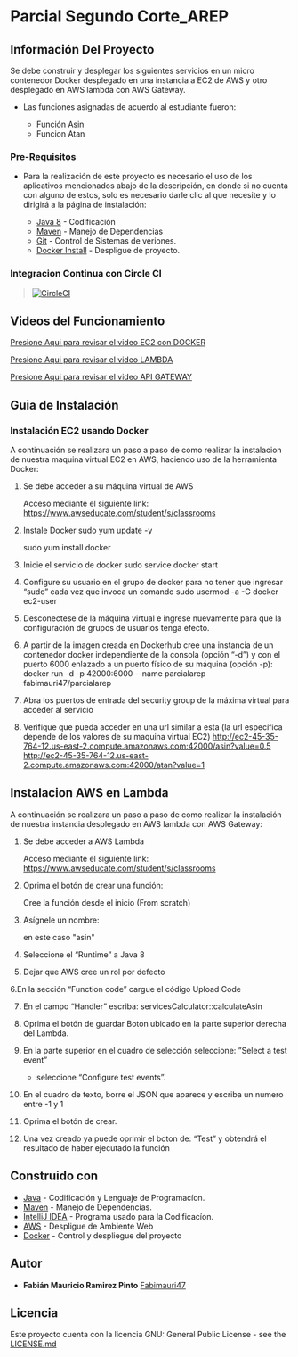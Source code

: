 # Parcial Segundo Corte_AREP

## Información Del Proyecto

Se debe construir y desplegar los siguientes servicios en un micro contenedor Docker desplegado en una instancia a EC2 de AWS y otro desplegado en AWS lambda con AWS Gateway.

* Las funciones asignadas de acuerdo al estudiante fueron:

	* Función Asin
	* Funcion Atan


### Pre-Requisitos

- Para la realización de este proyecto es necesario el uso de los aplicativos mencionados abajo de la descripción, en donde si no cuenta con alguno de estos,
       solo es necesario darle clic al que necesite y lo dirigirá a la página de instalación:


    * [Java 8](https://www.java.com/es/) - Codificación
    * [Maven](https://maven.apache.org/) - Manejo de Dependencias
    * [Git](http://git-scm.com/book/en/v2/Getting-Started-Installing-Git) - Control de Sistemas de veriones.
    * [Docker Install](https://docs.docker.com/engine/install/) - Despligue de proyecto.
    


### Integracion Continua con Circle CI
>[![CircleCI](https://circleci.com/gh/The-Developers-Eci/2020-2-PROYCVDS-THE_DEVELOPERS_ECI.svg?style=svg)](https://app.circleci.com/pipelines/github/Fabimauri47/-AREP-Lab3-CLIENTES-Y-SERVICIOS)
>

## Videos del Funcionamiento

[Presione Aqui para revisar el video EC2 con DOCKER](https://web.microsoftstream.com/video/0b412606-fae2-49fb-bc4a-aea4e0280ad5?list=studio)

[Presione Aqui para revisar el video LAMBDA](https://web.microsoftstream.com/video/b4ecb220-bc78-4bd1-a83d-878d2a44acbe?list=studio)

[Presione Aqui para revisar el video API GATEWAY](https://web.microsoftstream.com/video/a7eede1f-1762-4449-a370-8e79103710d3?list=studio)

## Guia de Instalación

### Instalación EC2 usando Docker

A continuación se realizara un paso a paso de como realizar la instalacion de nuestra maquina virtual EC2 en AWS, haciendo uso de la herramienta Docker:

1. Se debe acceder a su máquina virtual de AWS
		
	Acceso mediante el siguiente link: https://www.awseducate.com/student/s/classrooms
		
2. Instale Docker
	sudo yum update -y
		
	sudo yum install docker
		
3. Inicie el servicio de docker
	sudo service docker start
		
4. Configure su usuario en el grupo de docker para no tener que ingresar “sudo” cada vez que invoca un comando
	sudo usermod -a -G docker ec2-user
		
5. Desconectese de la máquina virtual e ingrese nuevamente para que la configuración de grupos de usuarios tenga efecto.
	
6. A partir de la imagen creada en Dockerhub cree una instancia de un contenedor docker independiente de la consola (opción “-d”) y con el puerto 6000 enlazado a un puerto físico de su máquina (opción -p):
	docker run -d -p 42000:6000 --name parcialarep fabimauri47/parcialarep
		
7. Abra los puertos de entrada del security group de la máxima virtual para acceder al servicio
	
8. Verifique que pueda acceder en una url similar a esta (la url específica depende de los valores de su maquina virtual EC2)
   http://ec2-45-35-764-12.us-east-2.compute.amazonaws.com:42000/asin?value=0.5
   http://ec2-45-35-764-12.us-east-2.compute.amazonaws.com:42000/atan?value=1



## Instalacion AWS en Lambda

A continuación se realizara un paso a paso de como realizar la instalación de nuestra instancia desplegado en AWS lambda con AWS Gateway:

1. Se debe acceder a AWS Lambda
		
	 Acceso mediante el siguiente link: https://www.awseducate.com/student/s/classrooms
		
2. Oprima el botón de crear una función: 
	
	 Cree la función desde el inicio (From scratch)

		
3. Asígnele un nombre:
	
	 en este caso "asin"

		
4. Seleccione el “Runtime” a Java 8
		
5. Dejar que AWS cree un rol por defecto
	
6.En la sección “Function code” cargue el código
	 Upload Code
		
7. En el campo “Handler” escriba: servicesCalculator::calculateAsin
	
8. Oprima el botón de guardar
    Boton ubicado en la parte superior derecha del Lambda.
	
9. En la parte superior en el cuadro de selección seleccione:
	”Select a test event” 
		 
	* seleccione “Configure test events”.
10. En el cuadro de texto, borre el JSON que aparece y escriba un numero entre -1 y 1
	
11. Oprima el botón de crear.
	
12. Una vez creado ya puede oprimir el boton de:
	“Test” y obtendrá el resultado de haber ejecutado la función


## Construido con

* [Java](https://www.java.com/es/) - Codificación y Lenguaje de Programacíon.
* [Maven](https://maven.apache.org/) - Manejo de Dependencias.
* [IntelliJ IDEA](https://www.jetbrains.com/es-es/idea/) - Programa usado para la Codificacíon.
* [AWS](https://aws.amazon.com/es/education/awseducate/) - Despligue de Ambiente Web
* [Docker](https://www.docker.com/) - Control y despliegue del proyecto


## Autor

* **Fabián Mauricio Ramirez Pinto** [Fabimauri47](https://github.com/Fabimauri47)


## Licencia

Este proyecto cuenta con la licencia GNU: General Public License - see the [LICENSE.md](https://github.com/Fabimauri47/AREP-Lab1-Calculadora/blob/main/LICENSE.txt)

